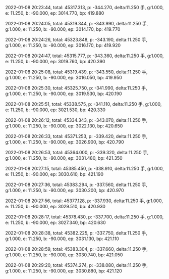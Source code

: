 2022-01-08 20:23:44, total: 45317.313, p: -344.270, delta:11.250 手, g:1.000, e: 11.250, b: -90.000, ep: 3014.770, bp: 419.880

2022-01-08 20:24:05, total: 45319.344, p: -343.990, delta:11.250 手, g:1.000, e: 11.250, b: -90.000, ep: 3014.170, bp: 419.770

2022-01-08 20:24:26, total: 45323.848, p: -343.190, delta:11.250 手, g:1.000, e: 11.250, b: -90.000, ep: 3016.170, bp: 419.920

2022-01-08 20:24:47, total: 45315.777, p: -343.360, delta:11.250 手, g:1.000, e: 11.250, b: -90.000, ep: 3019.760, bp: 420.390

2022-01-08 20:25:08, total: 45319.439, p: -343.550, delta:11.250 手, g:1.000, e: 11.250, b: -90.000, ep: 3016.050, bp: 419.950

2022-01-08 20:25:30, total: 45325.750, p: -341.990, delta:11.250 手, g:1.000, e: 11.250, b: -90.000, ep: 3019.530, bp: 420.190

2022-01-08 20:25:51, total: 45338.575, p: -341.110, delta:11.250 手, g:1.000, e: 11.250, b: -90.000, ep: 3021.530, bp: 420.330

2022-01-08 20:26:12, total: 45334.343, p: -343.070, delta:11.250 手, g:1.000, e: 11.250, b: -90.000, ep: 3022.130, bp: 420.650

2022-01-08 20:26:33, total: 45371.253, p: -339.420, delta:11.250 手, g:1.000, e: 11.250, b: -90.000, ep: 3026.900, bp: 420.790

2022-01-08 20:26:53, total: 45364.000, p: -339.320, delta:11.250 手, g:1.000, e: 11.250, b: -90.000, ep: 3031.480, bp: 421.350

2022-01-08 20:27:15, total: 45385.450, p: -338.910, delta:11.250 手, g:1.000, e: 11.250, b: -90.000, ep: 3030.610, bp: 421.190

2022-01-08 20:27:36, total: 45383.294, p: -337.560, delta:11.250 手, g:1.000, e: 11.250, b: -90.000, ep: 3030.200, bp: 420.970

2022-01-08 20:27:56, total: 45377.128, p: -337.930, delta:11.250 手, g:1.000, e: 11.250, b: -90.000, ep: 3029.510, bp: 420.930

2022-01-08 20:28:17, total: 45378.430, p: -337.700, delta:11.250 手, g:1.000, e: 11.250, b: -90.000, ep: 3027.340, bp: 420.630

2022-01-08 20:28:38, total: 45382.225, p: -337.750, delta:11.250 手, g:1.000, e: 11.250, b: -90.000, ep: 3031.130, bp: 421.110

2022-01-08 20:28:59, total: 45383.304, p: -337.660, delta:11.250 手, g:1.000, e: 11.250, b: -90.000, ep: 3030.740, bp: 421.050

2022-01-08 20:29:20, total: 45374.274, p: -338.080, delta:11.250 手, g:1.000, e: 11.250, b: -90.000, ep: 3030.880, bp: 421.120